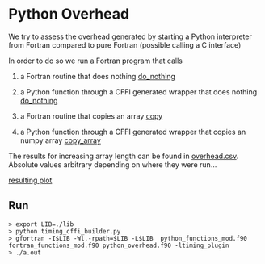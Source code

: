 # Python Overhead 
We try to assess the overhead generated by starting a Python interpreter from Fortran compared to
pure Fortran (possible calling a C interface)

In order to do so we run a Fortran program that calls

1. a Fortran routine that does nothing [do_nothing](fortran_functions_mod.f90)
2. a Python function through a CFFI generated wrapper that does nothing [do_nothing](timing_python.py)

3. a Fortran routine that copies an array  [copy](fortran_functions_mod.f90)
4. a Python function through a CFFI generated wrapper that copies an numpy array [copy_array](timing_python.py)

The results for increasing array length can be found in [overhead.csv](overhead.csv). Absolute values arbitrary depending
on where they were run...

[resulting plot](output.png)

## Run
```
> export LIB=./lib
> python timing_cffi_builder.py
> gfortran -I$LIB -Wl,-rpath=$LIB -L$LIB  python_functions_mod.f90 fortran_functions_mod.f90 python_overhead.f90 -ltiming_plugin
> ./a.out 
```


